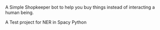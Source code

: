 A Simple Shopkeeper bot to help you buy things instead of interacting a human being.

A Test project for NER in Spacy Python
